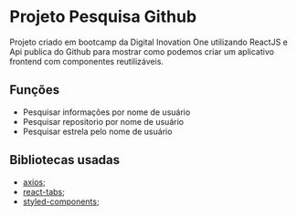 # Projeto Pesquisa Github

Projeto criado em bootcamp da Digital Inovation One utilizando ReactJS e Api publica do Github para mostrar como podemos criar um aplicativo frontend com componentes reutilizáveis.

## Funções

- Pesquisar informações por nome de usuário
- Pesquisar repositorio por nome de usuário
- Pesquisar estrela pelo nome de usuário

## Bibliotecas usadas

- [axios](https://www.npmjs.com/package/axios);
- [react-tabs](https://www.npmjs.com/package/react-tabs);
- [styled-components](https://styled-components.com/);